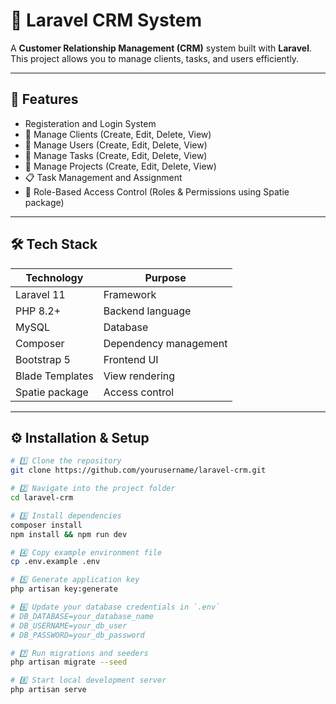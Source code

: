 # 🧭 Laravel CRM System

A **Customer Relationship Management (CRM)** system built with **Laravel**.  
This project allows you to manage clients, tasks, and users efficiently.

---

## 🚀 Features
- Registeration and Login System
- 👥 Manage Clients (Create, Edit, Delete, View)
- 👥 Manage Users (Create, Edit, Delete, View)   
- 👥 Manage Tasks (Create, Edit, Delete, View)   
- 👥 Manage Projects (Create, Edit, Delete, View)   
- 📋 Task Management and Assignment  
- 🔑 Role-Based Access Control (Roles & Permissions using Spatie package)  
---

## 🛠️ Tech Stack

| Technology | Purpose |
|------------|---------|
| Laravel 11 | Framework |
| PHP 8.2+  | Backend language |
| MySQL      | Database |
| Composer   | Dependency management |
| Bootstrap 5 | Frontend UI |
| Blade Templates | View rendering |
| Spatie package  | Access control |

---

## ⚙️ Installation & Setup

```bash
# 1️⃣ Clone the repository
git clone https://github.com/yourusername/laravel-crm.git

# 2️⃣ Navigate into the project folder
cd laravel-crm

# 3️⃣ Install dependencies
composer install
npm install && npm run dev

# 4️⃣ Copy example environment file
cp .env.example .env

# 5️⃣ Generate application key
php artisan key:generate

# 6️⃣ Update your database credentials in `.env`
# DB_DATABASE=your_database_name
# DB_USERNAME=your_db_user
# DB_PASSWORD=your_db_password

# 7️⃣ Run migrations and seeders
php artisan migrate --seed

# 8️⃣ Start local development server
php artisan serve
